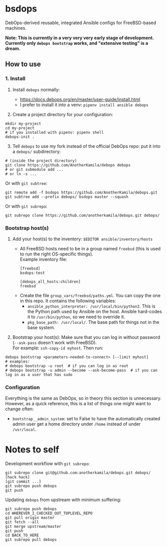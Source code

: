# bsdops

DebOps-derived reusable, integrated Ansible configs for FreeBSD-based machines.

**Note: This is currently in a very very very early stage of development. Currently only `debops bootstrap` works, and "extensive testing" is a dream.**

## How to use

### 1. Install

1. Install `debops` normally:
   * https://docs.debops.org/en/master/user-guide/install.html
   * I prefer to install it into a venv: `pipenv install ansible debops`

2. Create a project directory for your configuration:
  ```
  mkdir my-project
  cd my-project
  # if you installed with pipenv: pipenv shell
  debops-init .
  ```

3. Tell `debops` to use my fork instead of the official DebOps repo: put it into a `debops/` subdirectory:
  ```
  # (inside the project directory)
  git clone https://github.com/AnotherKamila/debops debops
  # or git submodule add ...
  # or ln -s ...
  ```

   Or with `git subtree`:
  ```
  git remote add -f bsdops https://github.com/AnotherKamila/debops.git
  git subtree add --prefix debops/ bsdops master --squash
  ```

  Or with `git subrepo`:
  ```
  git subrepo clone https://github.com/anotherkamila/debops.git debops/
  ```

### Bootstrap host(s)

1. Add your host(s) to the inventory: `$EDITOR ansible/inventory/hosts`
   * All FreeBSD hosts need to be in a group named `freebsd`  (this is used to run the right OS-specific things).  
      Example inventory file:
      ```
      [freebsd]
      bsdops-test

      [debops_all_hosts:children]
      freebsd
      ```
   * Create the file `group_vars/freebsd/paths.yml`. You can copy the one in this repo. It contains the following variables:
       * `ansible_python_interpreter: /usr/local/bin/python2`. This is the Python path used by Ansible on the host. Ansible hard-codes it to `/usr/bin/python`, so we need to override it.
       * `pkg_base_path: /usr/local/`. The base path for things not in the base system.

2. Bootstrap your host(s):
  Make sure that you can log in without password (`--ask-pass` doesn't work with FreeBSD).  
  For example: `ssh-copy-id myhost`.
  Then run:
  ```
  debops bootstrap <parameters-needed-to-connect> [--limit myhost]
  # examples:
  # debops bootstrap -u root  # if you can log in as root
  # debops bootstrap -u admin --become --ask-become-pass  # if you can log in as a user that has sudo
  ```

### Configuration

Everything is the same as DebOps, so in theory this section is unnecessary. However, as a quick reference, this is a list of things one might want to change often:

* `bootstrap__admin_system`: set to False to have the automatically created admin user get a home directory under `/home` instead of under `/usr/local`.

# Notes to self

Development workflow with `git subrepo`:

```
git subrepo clone git@github.com:anotherkamila/debops.git debops/
[hack hack]
[git commit ...]
git subrepo push debops
git push

```

Updating `debops` from upstream with minimum suffering:

```
git subrepo push debops
cd WHEREVER_I_CHECKED_OUT_TOPLEVEL_REPO
git pull origin master
git fetch --all
git merge upstream/master
git push
cd BACK_TO_HERE
git subrepo pull debops
```
